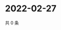 # 2022-02-27

共 0 条

<!-- BEGIN WEIBO -->
<!-- 最后更新时间 Sun Feb 27 2022 16:13:37 GMT+0800 (China Standard Time) -->

<!-- END WEIBO -->
